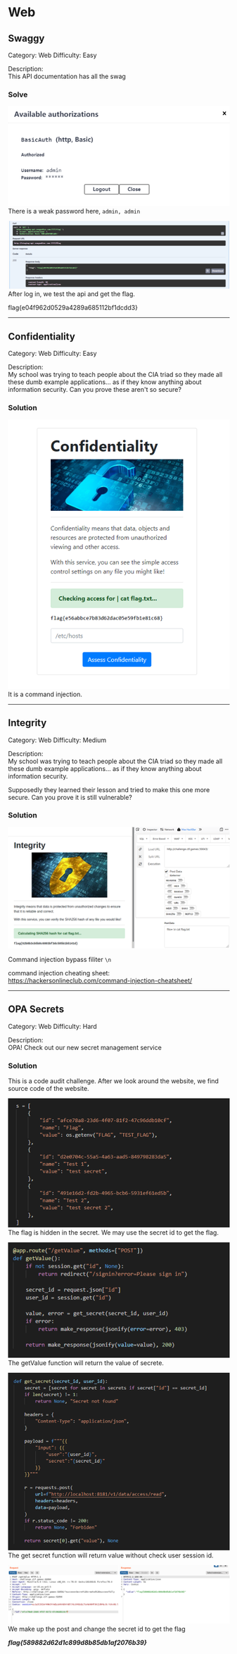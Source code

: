 # Web

## Swaggy
Category: Web
Difficulty: Easy

Description:  
This API documentation has all the swag


### Solve
![image](Swaggy/1.png)
There is a weak password here, `admin, admin`

![image](Swaggy/2.png)
After log in, we test the api and get the flag.

flag{e04f962d0529a4289a685112bf1dcdd3}


---


## Confidentiality
Category: Web
Difficulty: Easy

Description:  
My school was trying to teach people about the CIA triad so they made all these dumb example applications... as if they know anything about information security. Can you prove these aren't so secure?


### Solution
![image](Confidentiality/1.png)
It is a command injection.

---

## Integrity
Category: Web
Difficulty: Medium

Description:  
My school was trying to teach people about the CIA triad so they made all these dumb example applications... as if they know anything about information security.

Supposedly they learned their lesson and tried to make this one more secure. Can you prove it is still vulnerable?

### Solution
![image](Integrity/1.png)

Command injection
bypass filiter `\n` 

command injection cheating sheet: https://hackersonlineclub.com/command-injection-cheatsheet/

---

## OPA Secrets
Category: Web
Difficulty: Hard

Description:  
OPA! Check out our new secret management service


### Solution
This is a code audit challenge.
After we look around the website, we find source code of the website.

![image](OPA_Secrets/1.png)
The flag is hidden in the secret. We may use the secret id to get the flag.

![image](OPA_Secrets/2.png)
The getValue function will return the value of secrete.

![image](OPA_Secrets/3.png)
The get secret function will return value without check user session id.

![image](OPA_Secrets/4.png)
We make up the post and change the secret id to get the flag

***flag{589882d62d1c899d8b85db1af2076b39}***
